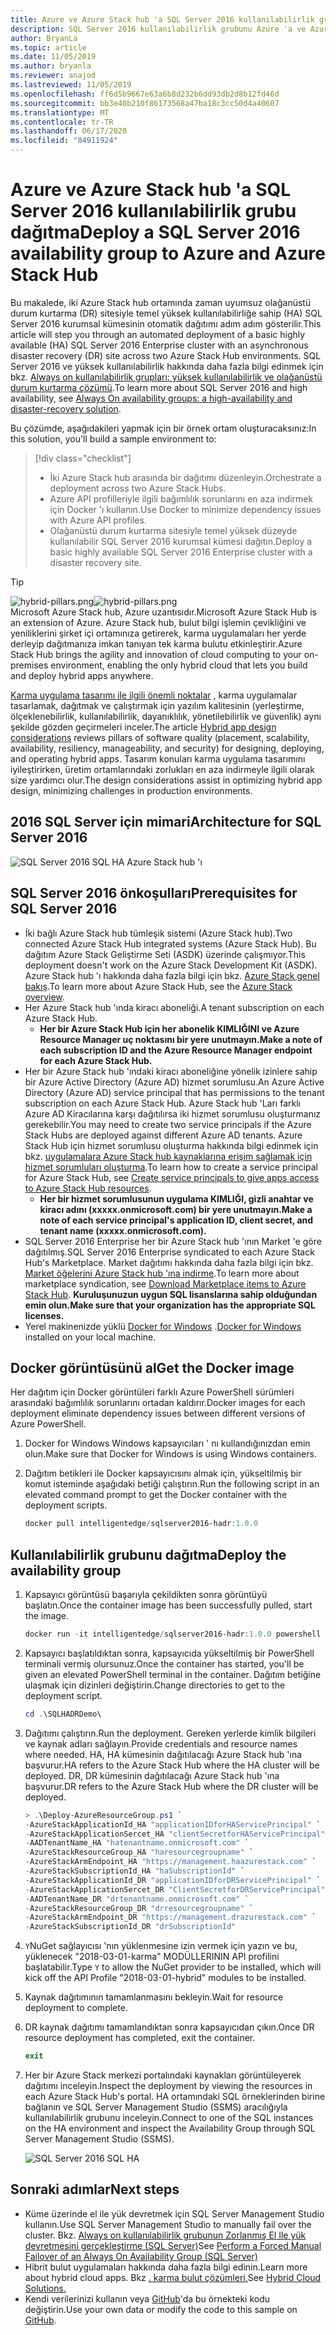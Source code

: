```yaml
---
title: Azure ve Azure Stack hub 'a SQL Server 2016 kullanılabilirlik grubu dağıtma
description: SQL Server 2016 kullanılabilirlik grubunu Azure 'a ve Azure Stack hub 'a dağıtmayı öğrenin.
author: BryanLa
ms.topic: article
ms.date: 11/05/2019
ms.author: bryanla
ms.reviewer: anajod
ms.lastreviewed: 11/05/2019
ms.openlocfilehash: ff6d5b9667e63a6b8d232b6dd93db2d8b12fd46d
ms.sourcegitcommit: bb3e40b210f86173568a47ba18c3cc50d4a40607
ms.translationtype: MT
ms.contentlocale: tr-TR
ms.lasthandoff: 06/17/2020
ms.locfileid: "84911924"
---
```

# <a name="deploy-a-sql-server-2016-availability-group-to-azure-and-azure-stack-hub"></a><span data-ttu-id="29922-103">Azure ve Azure Stack hub 'a SQL Server 2016 kullanılabilirlik grubu dağıtma</span><span class="sxs-lookup"><span data-stu-id="29922-103">Deploy a SQL Server 2016 availability group to Azure and Azure Stack Hub</span></span>

<span data-ttu-id="29922-104">Bu makalede, iki Azure Stack hub ortamında zaman uyumsuz olağanüstü durum kurtarma (DR) sitesiyle temel yüksek kullanılabilirliğe sahip (HA) SQL Server 2016 kurumsal kümesinin otomatik dağıtımı adım adım gösterilir.</span><span class="sxs-lookup"><span data-stu-id="29922-104">This article will step you through an automated deployment of a basic highly available (HA) SQL Server 2016 Enterprise cluster with an asynchronous disaster recovery (DR) site across two Azure Stack Hub environments.</span></span> <span data-ttu-id="29922-105">SQL Server 2016 ve yüksek kullanılabilirlik hakkında daha fazla bilgi edinmek için bkz. [Always on kullanılabilirlik grupları: yüksek kullanılabilirlik ve olağanüstü durum kurtarma çözümü](https://docs.microsoft.com/sql/database-engine/availability-groups/windows/always-on-availability-groups-sql-server?view=sql-server-2016).</span><span class="sxs-lookup"><span data-stu-id="29922-105">To learn more about SQL Server 2016 and high availability, see [Always On availability groups: a high-availability and disaster-recovery solution](https://docs.microsoft.com/sql/database-engine/availability-groups/windows/always-on-availability-groups-sql-server?view=sql-server-2016).</span></span>

<span data-ttu-id="29922-106">Bu çözümde, aşağıdakileri yapmak için bir örnek ortam oluşturacaksınız:</span><span class="sxs-lookup"><span data-stu-id="29922-106">In this solution, you'll build a sample environment to:</span></span>

> [!div class="checklist"]
> - <span data-ttu-id="29922-107">İki Azure Stack hub arasında bir dağıtımı düzenleyin.</span><span class="sxs-lookup"><span data-stu-id="29922-107">Orchestrate a deployment across two Azure Stack Hubs.</span></span>
> - <span data-ttu-id="29922-108">Azure API profilleriyle ilgili bağımlılık sorunlarını en aza indirmek için Docker 'ı kullanın.</span><span class="sxs-lookup"><span data-stu-id="29922-108">Use Docker to minimize dependency issues with Azure API profiles.</span></span>
> - <span data-ttu-id="29922-109">Olağanüstü durum kurtarma sitesiyle temel yüksek düzeyde kullanılabilir SQL Server 2016 kurumsal kümesi dağıtın.</span><span class="sxs-lookup"><span data-stu-id="29922-109">Deploy a basic highly available SQL Server 2016 Enterprise cluster with a disaster recovery site.</span></span>

> [!Tip]  
> <span data-ttu-id="29922-110">![hybrid-pillars.png](./media/solution-deployment-guide-cross-cloud-scaling/hybrid-pillars.png)</span><span class="sxs-lookup"><span data-stu-id="29922-110">![hybrid-pillars.png](./media/solution-deployment-guide-cross-cloud-scaling/hybrid-pillars.png)</span></span>  
> <span data-ttu-id="29922-111">Microsoft Azure Stack hub, Azure uzantısıdır.</span><span class="sxs-lookup"><span data-stu-id="29922-111">Microsoft Azure Stack Hub is an extension of Azure.</span></span> <span data-ttu-id="29922-112">Azure Stack hub, bulut bilgi işlemin çevikliğini ve yeniliklerini şirket içi ortamınıza getirerek, karma uygulamaları her yerde derleyip dağıtmanıza imkan tanıyan tek karma bulutu etkinleştirir.</span><span class="sxs-lookup"><span data-stu-id="29922-112">Azure Stack Hub brings the agility and innovation of cloud computing to your on-premises environment, enabling the only hybrid cloud that lets you build and deploy hybrid apps anywhere.</span></span>  
> 
> <span data-ttu-id="29922-113">[Karma uygulama tasarımı ile ilgili önemli noktalar](overview-app-design-considerations.md) , karma uygulamalar tasarlamak, dağıtmak ve çalıştırmak için yazılım kalitesinin (yerleştirme, ölçeklenebilirlik, kullanılabilirlik, dayanıklılık, yönetilebilirlik ve güvenlik) aynı şekilde gözden geçirmeleri inceler.</span><span class="sxs-lookup"><span data-stu-id="29922-113">The article [Hybrid app design considerations](overview-app-design-considerations.md) reviews pillars of software quality (placement, scalability, availability, resiliency, manageability, and security) for designing, deploying, and operating hybrid apps.</span></span> <span data-ttu-id="29922-114">Tasarım konuları karma uygulama tasarımını iyileştirirken, üretim ortamlarındaki zorlukları en aza indirmeyle ilgili olarak size yardımcı olur.</span><span class="sxs-lookup"><span data-stu-id="29922-114">The design considerations assist in optimizing hybrid app design, minimizing challenges in production environments.</span></span>

## <a name="architecture-for-sql-server-2016"></a><span data-ttu-id="29922-115">2016 SQL Server için mimari</span><span class="sxs-lookup"><span data-stu-id="29922-115">Architecture for SQL Server 2016</span></span>

![SQL Server 2016 SQL HA Azure Stack hub 'ı](media/solution-deployment-guide-sql-ha/image1.png)

## <a name="prerequisites-for-sql-server-2016"></a><span data-ttu-id="29922-117">SQL Server 2016 önkoşulları</span><span class="sxs-lookup"><span data-stu-id="29922-117">Prerequisites for SQL Server 2016</span></span>

- <span data-ttu-id="29922-118">İki bağlı Azure Stack hub tümleşik sistemi (Azure Stack hub).</span><span class="sxs-lookup"><span data-stu-id="29922-118">Two connected Azure Stack Hub integrated systems (Azure Stack Hub).</span></span> <span data-ttu-id="29922-119">Bu dağıtım Azure Stack Geliştirme Seti (ASDK) üzerinde çalışmıyor.</span><span class="sxs-lookup"><span data-stu-id="29922-119">This deployment doesn't work on the Azure Stack Development Kit (ASDK).</span></span> <span data-ttu-id="29922-120">Azure Stack hub 'ı hakkında daha fazla bilgi için bkz. [Azure Stack genel bakış](https://azure.microsoft.com/overview/azure-stack/).</span><span class="sxs-lookup"><span data-stu-id="29922-120">To learn more about Azure Stack Hub, see the [Azure Stack overview](https://azure.microsoft.com/overview/azure-stack/).</span></span>
- <span data-ttu-id="29922-121">Her Azure Stack hub 'ında kiracı aboneliği.</span><span class="sxs-lookup"><span data-stu-id="29922-121">A tenant subscription on each Azure Stack Hub.</span></span>
  - <span data-ttu-id="29922-122">**Her bir Azure Stack Hub için her abonelik KIMLIĞINI ve Azure Resource Manager uç noktasını bir yere unutmayın.**</span><span class="sxs-lookup"><span data-stu-id="29922-122">**Make a note of each subscription ID and the Azure Resource Manager endpoint for each Azure Stack Hub.**</span></span>
- <span data-ttu-id="29922-123">Her bir Azure Stack hub 'ındaki kiracı aboneliğine yönelik izinlere sahip bir Azure Active Directory (Azure AD) hizmet sorumlusu.</span><span class="sxs-lookup"><span data-stu-id="29922-123">An Azure Active Directory (Azure AD) service principal that has permissions to the tenant subscription on each Azure Stack Hub.</span></span> <span data-ttu-id="29922-124">Azure Stack hub 'Ları farklı Azure AD Kiracılarına karşı dağıtılırsa iki hizmet sorumlusu oluşturmanız gerekebilir.</span><span class="sxs-lookup"><span data-stu-id="29922-124">You may need to create two service principals if the Azure Stack Hubs are deployed against different Azure AD tenants.</span></span> <span data-ttu-id="29922-125">Azure Stack Hub için hizmet sorumlusu oluşturma hakkında bilgi edinmek için bkz. [uygulamalara Azure Stack hub kaynaklarına erişim sağlamak için hizmet sorumluları oluşturma](https://docs.microsoft.com/azure-stack/user/azure-stack-create-service-principals).</span><span class="sxs-lookup"><span data-stu-id="29922-125">To learn how to create a service principal for Azure Stack Hub, see [Create service principals to give apps access to Azure Stack Hub resources](https://docs.microsoft.com/azure-stack/user/azure-stack-create-service-principals).</span></span>
  - <span data-ttu-id="29922-126">**Her bir hizmet sorumlusunun uygulama KIMLIĞI, gizli anahtar ve kiracı adını (xxxxx.onmicrosoft.com) bir yere unutmayın.**</span><span class="sxs-lookup"><span data-stu-id="29922-126">**Make a note of each service principal's application ID, client secret, and tenant name (xxxxx.onmicrosoft.com).**</span></span>
- <span data-ttu-id="29922-127">SQL Server 2016 Enterprise her bir Azure Stack hub 'ının Market 'e göre dağıtılmış.</span><span class="sxs-lookup"><span data-stu-id="29922-127">SQL Server 2016 Enterprise syndicated to each Azure Stack Hub's Marketplace.</span></span> <span data-ttu-id="29922-128">Market dağıtımı hakkında daha fazla bilgi için bkz. [Market öğelerini Azure Stack hub 'ına indirme](https://docs.microsoft.com/azure-stack/operator/azure-stack-download-azure-marketplace-item).</span><span class="sxs-lookup"><span data-stu-id="29922-128">To learn more about marketplace syndication, see [Download Marketplace items to Azure Stack Hub](https://docs.microsoft.com/azure-stack/operator/azure-stack-download-azure-marketplace-item).</span></span>
    <span data-ttu-id="29922-129">**Kuruluşunuzun uygun SQL lisanslarına sahip olduğundan emin olun.**</span><span class="sxs-lookup"><span data-stu-id="29922-129">**Make sure that your organization has the appropriate SQL licenses.**</span></span>
- <span data-ttu-id="29922-130">Yerel makinenizde yüklü [Docker for Windows](https://docs.docker.com/docker-for-windows/) .</span><span class="sxs-lookup"><span data-stu-id="29922-130">[Docker for Windows](https://docs.docker.com/docker-for-windows/) installed on your local machine.</span></span>

## <a name="get-the-docker-image"></a><span data-ttu-id="29922-131">Docker görüntüsünü al</span><span class="sxs-lookup"><span data-stu-id="29922-131">Get the Docker image</span></span>

<span data-ttu-id="29922-132">Her dağıtım için Docker görüntüleri farklı Azure PowerShell sürümleri arasındaki bağımlılık sorunlarını ortadan kaldırır.</span><span class="sxs-lookup"><span data-stu-id="29922-132">Docker images for each deployment eliminate dependency issues between different versions of Azure PowerShell.</span></span>

1. <span data-ttu-id="29922-133">Docker for Windows Windows kapsayıcıları ' nı kullandığınızdan emin olun.</span><span class="sxs-lookup"><span data-stu-id="29922-133">Make sure that Docker for Windows is using Windows containers.</span></span>
2. <span data-ttu-id="29922-134">Dağıtım betikleri ile Docker kapsayıcısını almak için, yükseltilmiş bir komut isteminde aşağıdaki betiği çalıştırın.</span><span class="sxs-lookup"><span data-stu-id="29922-134">Run the following script in an elevated command prompt to get the Docker container with the deployment scripts.</span></span>

    ```powershell  
    docker pull intelligentedge/sqlserver2016-hadr:1.0.0
    ```

## <a name="deploy-the-availability-group"></a><span data-ttu-id="29922-135">Kullanılabilirlik grubunu dağıtma</span><span class="sxs-lookup"><span data-stu-id="29922-135">Deploy the availability group</span></span>

1. <span data-ttu-id="29922-136">Kapsayıcı görüntüsü başarıyla çekildikten sonra görüntüyü başlatın.</span><span class="sxs-lookup"><span data-stu-id="29922-136">Once the container image has been successfully pulled, start the image.</span></span>

      ```powershell  
      docker run -it intelligentedge/sqlserver2016-hadr:1.0.0 powershell
      ```

2. <span data-ttu-id="29922-137">Kapsayıcı başlatıldıktan sonra, kapsayıcıda yükseltilmiş bir PowerShell terminali vermiş olursunuz.</span><span class="sxs-lookup"><span data-stu-id="29922-137">Once the container has started, you'll be given an elevated PowerShell terminal in the container.</span></span> <span data-ttu-id="29922-138">Dağıtım betiğine ulaşmak için dizinleri değiştirin.</span><span class="sxs-lookup"><span data-stu-id="29922-138">Change directories to get to the deployment script.</span></span>

      ```powershell  
      cd .\SQLHADRDemo\
      ```

3. <span data-ttu-id="29922-139">Dağıtımı çalıştırın.</span><span class="sxs-lookup"><span data-stu-id="29922-139">Run the deployment.</span></span> <span data-ttu-id="29922-140">Gereken yerlerde kimlik bilgileri ve kaynak adları sağlayın.</span><span class="sxs-lookup"><span data-stu-id="29922-140">Provide credentials and resource names where needed.</span></span> <span data-ttu-id="29922-141">HA, HA kümesinin dağıtılacağı Azure Stack hub 'ına başvurur.</span><span class="sxs-lookup"><span data-stu-id="29922-141">HA refers to the Azure Stack Hub where the HA cluster will be deployed.</span></span> <span data-ttu-id="29922-142">DR, DR kümesinin dağıtılacağı Azure Stack hub 'ına başvurur.</span><span class="sxs-lookup"><span data-stu-id="29922-142">DR refers to the Azure Stack Hub where the DR cluster will be deployed.</span></span>

      ```powershell
      > .\Deploy-AzureResourceGroup.ps1 `
      -AzureStackApplicationId_HA "applicationIDforHAServicePrincipal" `
      -AzureStackApplicationSercet_HA "clientSecretforHAServicePrincipal" `
      -AADTenantName_HA "hatenantname.onmicrosoft.com" `
      -AzureStackResourceGroup_HA "haresourcegroupname" `
      -AzureStackArmEndpoint_HA "https://management.haazurestack.com" `
      -AzureStackSubscriptionId_HA "haSubscriptionId" `
      -AzureStackApplicationId_DR "applicationIDforDRServicePrincipal" `
      -AzureStackApplicationSercet_DR "ClientSecretforDRServicePrincipal" `
      -AADTenantName_DR "drtenantname.onmicrosoft.com" `
      -AzureStackResourceGroup_DR "drresourcegroupname" `
      -AzureStackArmEndpoint_DR "https://management.drazurestack.com" `
      -AzureStackSubscriptionId_DR "drSubscriptionId"
      ```

4. <span data-ttu-id="29922-143">`Y`NuGet sağlayıcısı 'nın yüklenmesine izin vermek için yazın ve bu, yüklenecek "2018-03-01-karma" MODÜLLERININ API profilini başlatabilir.</span><span class="sxs-lookup"><span data-stu-id="29922-143">Type `Y` to allow the NuGet provider to be installed, which will kick off the API Profile "2018-03-01-hybrid" modules to be installed.</span></span>

5. <span data-ttu-id="29922-144">Kaynak dağıtımının tamamlanmasını bekleyin.</span><span class="sxs-lookup"><span data-stu-id="29922-144">Wait for resource deployment to complete.</span></span>

6. <span data-ttu-id="29922-145">DR kaynak dağıtımı tamamlandıktan sonra kapsayıcıdan çıkın.</span><span class="sxs-lookup"><span data-stu-id="29922-145">Once DR resource deployment has completed, exit the container.</span></span>

      ```powershell
      exit
      ```

7. <span data-ttu-id="29922-146">Her bir Azure Stack merkezi portalındaki kaynakları görüntüleyerek dağıtımı inceleyin.</span><span class="sxs-lookup"><span data-stu-id="29922-146">Inspect the deployment by viewing the resources in each Azure Stack Hub's portal.</span></span> <span data-ttu-id="29922-147">HA ortamındaki SQL örneklerinden birine bağlanın ve SQL Server Management Studio (SSMS) aracılığıyla kullanılabilirlik grubunu inceleyin.</span><span class="sxs-lookup"><span data-stu-id="29922-147">Connect to one of the SQL instances on the HA environment and inspect the Availability Group through SQL Server Management Studio (SSMS).</span></span>

    ![SQL Server 2016 SQL HA](media/solution-deployment-guide-sql-ha/image2.png)

## <a name="next-steps"></a><span data-ttu-id="29922-149">Sonraki adımlar</span><span class="sxs-lookup"><span data-stu-id="29922-149">Next steps</span></span>

- <span data-ttu-id="29922-150">Küme üzerinde el ile yük devretmek için SQL Server Management Studio kullanın.</span><span class="sxs-lookup"><span data-stu-id="29922-150">Use SQL Server Management Studio to manually fail over the cluster.</span></span> <span data-ttu-id="29922-151">Bkz. [Always on kullanılabilirlik grubunun Zorlanmış El Ile yük devretmesini gerçekleştirme (SQL Server)](https://docs.microsoft.com/sql/database-engine/availability-groups/windows/perform-a-forced-manual-failover-of-an-availability-group-sql-server?view=sql-server-2017)</span><span class="sxs-lookup"><span data-stu-id="29922-151">See [Perform a Forced Manual Failover of an Always On Availability Group (SQL Server)](https://docs.microsoft.com/sql/database-engine/availability-groups/windows/perform-a-forced-manual-failover-of-an-availability-group-sql-server?view=sql-server-2017)</span></span>
- <span data-ttu-id="29922-152">Hibrit bulut uygulamaları hakkında daha fazla bilgi edinin.</span><span class="sxs-lookup"><span data-stu-id="29922-152">Learn more about hybrid cloud apps.</span></span> <span data-ttu-id="29922-153">Bkz [. karma bulut çözümleri.](https://aka.ms/azsdevtutorials)</span><span class="sxs-lookup"><span data-stu-id="29922-153">See [Hybrid Cloud Solutions.](https://aka.ms/azsdevtutorials)</span></span>
- <span data-ttu-id="29922-154">Kendi verilerinizi kullanın veya [GitHub](https://github.com/Azure-Samples/azure-intelligent-edge-patterns)'da bu örnekteki kodu değiştirin.</span><span class="sxs-lookup"><span data-stu-id="29922-154">Use your own data or modify the code to this sample on [GitHub](https://github.com/Azure-Samples/azure-intelligent-edge-patterns).</span></span>
